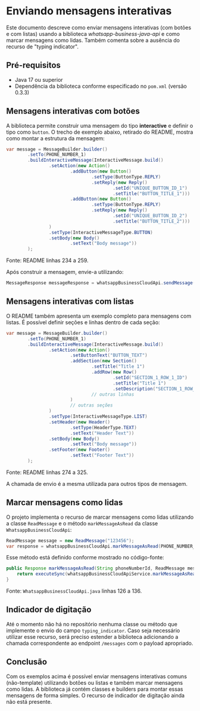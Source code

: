 # Enviando mensagens interativas

Este documento descreve como enviar mensagens interativas (com botões e com listas) usando a biblioteca *whatsapp-business-java-api* e como marcar mensagens como lidas. Também comenta sobre a ausência do recurso de "typing indicator".

## Pré-requisitos

- Java 17 ou superior
- Dependência da biblioteca conforme especificado no `pom.xml` (versão 0.3.3)

## Mensagens interativas com botões

A biblioteca permite construir uma mensagem do tipo **interactive** e definir o tipo como `button`. O trecho de exemplo abaixo, retirado do README, mostra como montar a estrutura da mensagem:

```java
var message = MessageBuilder.builder()
        .setTo(PHONE_NUMBER_1)
        .buildInteractiveMessage(InteractiveMessage.build()
                .setAction(new Action()
                        .addButton(new Button()
                                .setType(ButtonType.REPLY)
                                .setReply(new Reply()
                                        .setId("UNIQUE_BUTTON_ID_1")
                                        .setTitle("BUTTON_TITLE_1")))
                        .addButton(new Button()
                                .setType(ButtonType.REPLY)
                                .setReply(new Reply()
                                        .setId("UNIQUE_BUTTON_ID_2")
                                        .setTitle("BUTTON_TITLE_2")))
                )
                .setType(InteractiveMessageType.BUTTON)
                .setBody(new Body()
                        .setText("Body message"))
        );
```

Fonte: README linhas 234 a 259.

Após construir a mensagem, envie-a utilizando:

```java
MessageResponse messageResponse = whatsappBusinessCloudApi.sendMessage(PHONE_NUMBER_ID, message);
```

## Mensagens interativas com listas

O README também apresenta um exemplo completo para mensagens com listas. É possível definir seções e linhas dentro de cada seção:

```java
var message = MessageBuilder.builder()
        .setTo(PHONE_NUMBER_1)
        .buildInteractiveMessage(InteractiveMessage.build()
                .setAction(new Action()
                        .setButtonText("BUTTON_TEXT")
                        .addSection(new Section()
                                .setTitle("Title 1")
                                .addRow(new Row()
                                        .setId("SECTION_1_ROW_1_ID")
                                        .setTitle("Title 1")
                                        .setDescription("SECTION_1_ROW_1_DESCRIPTION"))
                                // outras linhas
                        )
                        // outras seções
                )
                .setType(InteractiveMessageType.LIST)
                .setHeader(new Header()
                        .setType(HeaderType.TEXT)
                        .setText("Header Text"))
                .setBody(new Body()
                        .setText("Body message"))
                .setFooter(new Footer()
                        .setText("Footer Text"))
        );
```

Fonte: README linhas 274 a 325.

A chamada de envio é a mesma utilizada para outros tipos de mensagem.

## Marcar mensagens como lidas

O projeto implementa o recurso de marcar mensagens como lidas utilizando a classe `ReadMessage` e o método `markMessageAsRead` da classe `WhatsappBusinessCloudApi`:

```java
ReadMessage message = new ReadMessage("123456");
var response = whatsappBusinessCloudApi.markMessageAsRead(PHONE_NUMBER_ID, message);
```

Esse método está definido conforme mostrado no código-fonte:

```java
public Response markMessageAsRead(String phoneNumberId, ReadMessage message) {
    return executeSync(whatsappBusinessCloudApiService.markMessageAsRead(phoneNumberId, message));
}
```

Fonte: `WhatsappBusinessCloudApi.java` linhas 126 a 136.

## Indicador de digitação

Até o momento não há no repositório nenhuma classe ou método que implemente o envio do campo `typing_indicator`. Caso seja necessário utilizar esse recurso, será preciso estender a biblioteca adicionando a chamada correspondente ao endpoint `/messages` com o payload apropriado.

## Conclusão

Com os exemplos acima é possível enviar mensagens interativas comuns (não-template) utilizando botões ou listas e também marcar mensagens como lidas. A biblioteca já contém classes e builders para montar essas mensagens de forma simples. O recurso de indicador de digitação ainda não está presente.

